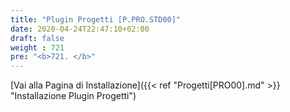 ```yaml
---
title: "Plugin Progetti [P.PRO.STD00]"
date: 2020-04-24T22:47:10+02:00
draft: false
weight : 721
pre: "<b>721. </b>"
---
```


[Vai alla Pagina di Installazione]({{< ref "Progetti[PRO00].md" >}} "Installazione Plugin Progetti")
